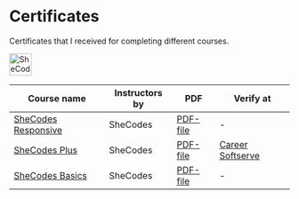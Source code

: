 # Certificates
Certificates that I received for completing different courses.
<!-- Logos -->
<img src="[images/shecodes-full-logo.png](https://www.shecodes.io/assets/branding/logo-shecodes-3dfa60aeab8ef361842da5a2b6d46db3af1b7afafefee3dde0a9846389de754b.png)" height="40" alt="SheCodes logo" />

| Course name | Instructors by | PDF | Verify at |
|-------------|----------------|-----|-----------|
| [SheCodes Responsive](#) | SheCodes | [PDF-file](#) | - |
| [SheCodes Plus](#) | SheCodes | [PDF-file](#) | [Career Softserve](#) |
| [SheCodes Basics](#) | SheCodes | [PDF-file](#) | - |


